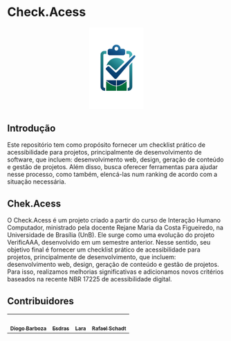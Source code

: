 # Check.Acess

<div align="center">
<img src="docs/imagens/logo.png" alt="Logo de prancheta com checklist" style="width: 125px">
</div>


## Introdução

Este repositório tem como propósito fornecer um checklist prático de acessibilidade para projetos, principalmente de desenvolvimento de software, que incluem: desenvolvimento web, design, geração de conteúdo e gestão de projetos. Além disso, busca oferecer ferramentas para ajudar nesse processo, como também, elencá-las num ranking de acordo com a situação necessária. 

## Chek.Acess

O Check.Acess é um projeto criado a partir do curso de Interação Humano Computador, ministrado pela docente Rejane Maria da Costa Figueiredo, na Universidade de Brasília (UnB). Ele surge como uma evolução do projeto VerificAAA, desenvolvido em um semestre anterior. Nesse sentido, seu objetivo final é fornecer um checklist prático de acessibilidade para projetos, principalmente de desenvolvimento, que incluem: desenvolvimento web, design, geração de conteúdo e gestão de projetos. Para isso, realizamos melhorias significativas e adicionamos novos critérios baseados na recente NBR 17225 de acessibilidade digital.

## Contribuidores

<table>
  <tr>
    <td align="center"><a href="https://github.com/diogo-barboza"><img style="border-radius: 50%;" src="https://github.com/diogo-barboza.png" width="100px;" alt=""/><br /><sub><b>Diogo Barboza</b></sub></a><br />
    <td align="center"><a href="https://github.com/Edzada"><img style="border-radius: 50%;" src="https://github.com/Edzada.png" width="100px;" alt=""/><br /><sub><b>Esdras</b></sub></a><br />   
    <td align="center"><a href="https://github.com/gravelylara"><img style="border-radius: 50%;" src="https://github.com/gravelylara.png" width="100px;" alt=""/><br /><sub><b>Lara</b></sub></a><br />   
    <td align="center"><a href="https://github.com/RafaelSchadt"><img style="border-radius: 50%;" src="https://github.com/RafaelSchadt.png" width="100px;" alt=""/><br /><sub><b>Rafael Schadt</b></sub></a><br />
  </tr>
</table>
